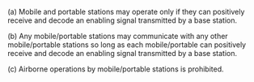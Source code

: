 (a) Mobile and portable stations may operate only if they can positively receive and decode an enabling signal transmitted by a base station.

(b) Any mobile/portable stations may communicate with any other mobile/portable stations so long as each mobile/portable can positively receive and decode an enabling signal transmitted by a base station.

(c) Airborne operations by mobile/portable stations is prohibited.


